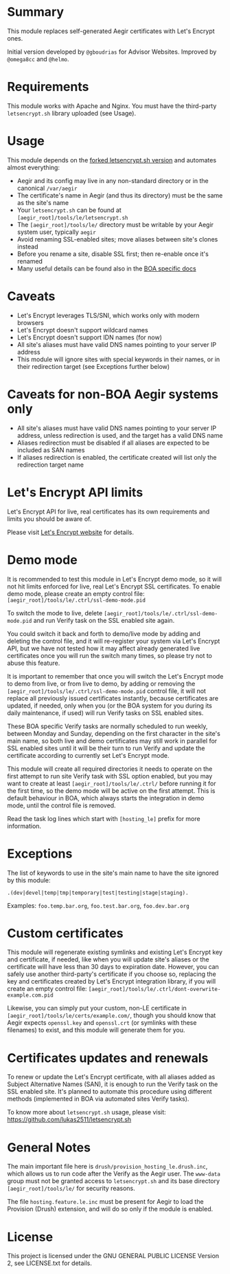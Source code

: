 Summary
=======

This module replaces self-generated Aegir certificates with Let's Encrypt ones.

Initial version developed by `@gboudrias` for Advisor Websites.
Improved by `@omega8cc` and `@helmo`.

Requirements
============

This module works with Apache and Nginx.
You must have the third-party `letsencrypt.sh` library uploaded (see Usage).

Usage
=====

This module depends on the [forked letsencrypt.sh version](https://github.com/omega8cc/letsencrypt.sh)
and automates almost everything:

* Aegir and its config may live in any non-standard directory
  or in the canonical `/var/aegir`
* The certificate's name in Aegir (and thus its directory) must be the same
  as the site's name
* Your `letsencrypt.sh` can be found at `[aegir_root]/tools/le/letsencrypt.sh`
* The `[aegir_root]/tools/le/` directory must be writable by your Aegir
  system user, typically `aegir`
* Avoid renaming SSL-enabled sites; move aliases between site's clones instead
* Before you rename a site, disable SSL first; then re-enable once it's renamed
* Many useful details can be found also in the [BOA specific docs](https://github.com/omega8cc/boa/blob/master/docs/SSL.txt)

Caveats
=======

* Let's Encrypt leverages TLS/SNI, which works only with modern browsers
* Let's Encrypt doesn't support wildcard names
* Let's Encrypt doesn't support IDN names (for now)
* All site's aliases must have valid DNS names pointing to your server IP address
* This module will ignore sites with special keywords in their names,
  or in their redirection target (see Exceptions further below)

Caveats for non-BOA Aegir systems only
======================================

* All site's aliases must have valid DNS names pointing to your server IP address,
  unless redirection is used, and the target has a valid DNS name
* Aliases redirection must be disabled if all aliases are expected
  to be included as SAN names
* If aliases redirection is enabled, the certificate created will list only
  the redirection target name

Let's Encrypt API limits
========================

Let's Encrypt API for live, real certificates has its own requirements and
limits you should be aware of.

Please visit [Let's Encrypt website](https://letsencrypt.org/docs/rate-limits/)
for details.

Demo mode
=========

It is recommended to test this module in Let's Encrypt demo mode, so it will not
hit limits enforced for live, real Let's Encrypt SSL certificates. To enable
demo mode, please create an empty control file:
`[aegir_root]/tools/le/.ctrl/ssl-demo-mode.pid`

To switch the mode to live, delete `[aegir_root]/tools/le/.ctrl/ssl-demo-mode.pid`
and run Verify task on the SSL enabled site again.

You could switch it back and forth to demo/live mode by adding and deleting
the control file, and it will re-register your system via Let's Encrypt API,
but we have not tested how it may affect already generated live certificates
once you will run the switch many times, so please try not to abuse this feature.

It is important to remember that once you will switch the Let's Encrypt mode
to demo from live, or from live to demo, by adding or removing
the `[aegir_root]/tools/le/.ctrl/ssl-demo-mode.pid` control file, it will not
replace all previously issued certificates instantly, because certificates
are updated, if needed, only when you (or the BOA system for you during its
daily maintenance, if used) will run Verify tasks on SSL enabled sites.

These BOA specific Verify tasks are normally scheduled to run weekly,
between Monday and Sunday, depending on the first character in the site's
main name, so both live and demo certificates may still work in parallel
for SSL enabled sites until it will be their turn to run Verify and update
the certificate according to currently set Let's Encrypt mode.

This module will create all required directories it needs to operate on the
first attempt to run site Verify task with SSL option enabled, but you may
want to create at least `[aegir_root]/tools/le/.ctrl/` before running it for
the first time, so the demo mode will be active on the first attempt.
This is default behaviour in BOA, which always starts the integration in
demo mode, until the control file is removed.

Read the task log lines which start with `[hosting_le]` prefix for more information.

Exceptions
==========

The list of keywords to use in the site's main name to have the site ignored
by this module:

  `.(dev|devel|temp|tmp|temporary|test|testing|stage|staging).`

Examples: `foo.temp.bar.org`, `foo.test.bar.org`, `foo.dev.bar.org`

Custom certificates
===================

This module will regenerate existing symlinks and existing Let's Encrypt key and
certificate, if needed, like when you will update site's aliases or the certificate
will have less than 30 days to expiration date. However, you can safely use another
third-party's certificate if you choose so, replacing the key and certificates
created by Let's Encrypt integration library, if you will create an empty
control file: `[aegir_root]/tools/le/.ctrl/dont-overwrite-example.com.pid`

Likewise, you can simply put your custom, non-LE certificate in
`[aegir_root]/tools/le/certs/example.com/`, though you should know that Aegir
expects `openssl.key` and `openssl.crt` (or symlinks with these filenames)
to exist, and this module will generate them for you.

Certificates updates and renewals
=================================

To renew or update the Let's Encrypt certificate, with all aliases added
as Subject Alternative Names (SAN), it is enough to run the Verify task
on the SSL enabled site. It's planned to automate this procedure using
different methods (implemented in BOA via automated sites Verify tasks).

To know more about `letsencrypt.sh` usage, please visit:
https://github.com/lukas2511/letsencrypt.sh

General Notes
=============

The main important file here is `drush/provision_hosting_le.drush.inc`,
which allows us to run code after the Verify as the Aegir user. The `www-data`
group must not be granted access to `letsencrypt.sh` and its base directory
`[aegir_root]/tools/le/` for security reasons.

The file `hosting.feature.le.inc` must be present for Aegir to load
the Provision (Drush) extension, and will do so only if the module is enabled.

License
=======

This project is licensed under the GNU GENERAL PUBLIC LICENSE Version 2,
see LICENSE.txt for details.
